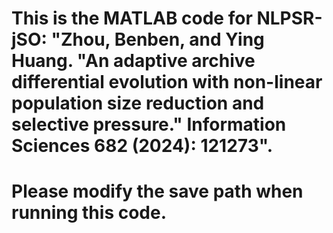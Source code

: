 # This is the MATLAB code for NLPSR-jSO: "Zhou, Benben, and Ying Huang. "An adaptive archive differential evolution with non-linear population size reduction and selective pressure." Information Sciences 682 (2024): 121273". 
# Please modify the save path when running this code.
